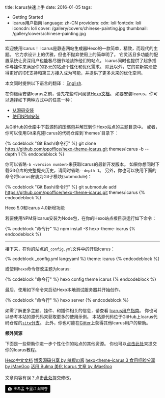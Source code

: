 title: Icarus快速上手
date: 2016-01-05
tags:
- Getting Started
- Icarus用户指南
language: zh-CN
providers:
    cdn: loli
    fontcdn: loli
    iconcdn: loli
cover: /gallery/covers/chinese-painting.jpg
thumbnail: /gallery/covers/chinese-painting.jpg
---

欢迎使用Icarus！
Icarus是静态网站生成器Hexo的一款简单，精致，而现代的主题。
它力求设计上的优雅，但也不抛弃使用上的简单明了。
它灵活且多功能的配置系统让资深用户也能极尽细节地装饰他们的站点。
Icarus同时也提供了超多插件与挂件来满足你的多元的站点个性化和优化需求。
除此以外，它的崭新实现使得更好的IDE支持和第三方接入成为可能，并提供了更多未来的优化空间。

<article class="message message-immersive is-primary">
<div class="message-body">
<i class="fas fa-globe-americas mr-2"></i>本文同时提供以下语言的翻译：
<a href="{% post_path en/Getting-Started %}">English</a>.
</div>
</article>

<!-- more -->

在你继续安装Icarus之前，请先花些时间阅览[Hexo文档](https://hexo.io)。
如要安装Icarus，你可以选择如下两种方式中的任意一种：

<div class="tabs is-boxed my-3">
  <ul class="mx-0 my-0">
    <li class="is-active">
      <a href="#install-source">
        <span class="icon is-small"><i class="fas fa-file-code" aria-hidden="true"></i></span>
        <span>从源码安装</span>
      </a>
    </li>
    <li>
      <a href="#install-npm">
        <span class="icon is-small"><i class="fas fa-cubes" aria-hidden="true"></i></span>
        <span>使用NPM安装</span>
      </a>
    </li>
  </ul>
</div>
<div id="install-source" class="tab-content">
  从GitHub的仓库中下载源码的压缩包并解压到你Hexo站点的主题目录中。
  或者，你可以使用Git来克隆Icarus的代码仓库到`themes`目录下：

  {% codeblock "Git Bash/命令行" %}
  git clone https://github.com/ppoffice/hexo-theme-icarus.git themes/icarus -b <version number> --depth 1
  {% endcodeblock %}

  你可以省略`-b <version number>`来获取Icarus的最新开发版本。
  如果你想同时下载Git仓库的完整提交历史，请同时省略`--depth 1`。
  另外，你也可以使用下面的命令将Icarus安装为Git子模块(submodule)：

  {% codeblock "Git Bash/命令行" %}
  git submodule add https://github.com/ppoffice/hexo-theme-icarus.git themes/icarus
  {% endcodeblock %}
</div>

<div id="install-npm" class="tab-content is-hidden">
  <span class="tag is-primary mb-3">Hexo 5.0和Icarus 4.0新增功能</span>

  若要使用NPM将Icarus安装为Node包，在你的Hexo站点根目录运行如下命令：

  {% codeblock "命令行" %}
  npm install -S hexo-theme-icarus
  {% endcodeblock %}
</div>

<hr>

接下来，在你的站点的`_config.yml`文件中的开启Icarus：

{% codeblock _config.yml lang:yaml %}
theme: icarus
{% endcodeblock %}

或使用`hexo`命令修改主题为Icarus:

{% codeblock "命令行" %}
hexo config theme icarus
{% endcodeblock %}


最后，使用如下命令来启动Hexo本地测试服务器并开始创作。

{% codeblock "命令行" %}
hexo server
{% endcodeblock %}

如需了解更多主题、挂件、和插件相关的信息，请查看
[Icarus用户指南](/hexo-theme-icarus/tags/Icarus用户指南/)。
你也可以参考本站的源代码来获取更多的使用示例。
本站源代码位于GitHub上Icarus代码仓库的[`site`分支](https://github.com/ppoffice/hexo-theme-icarus/tree/site)。
此外，你也可能在[Gitter](https://gitter.im/hexo-theme-icarus/)上获得其他Icarus用户的帮助。

**额外资源**

下面是一些帮助你进一步个性化你的站点的其他资源。
你也可以[点击此处](https://github.com/ppoffice/hexo-theme-icarus/edit/site/source/_posts/zh-CN/Getting-Started.md)来提交你的Icarus教程。

<div class="menu-list is-size-6">
<a href="https://hexo.io/zh-cn/docs/index.html"><i class="fas fa-bookmark mr-2"></i> Hexo中文文档</a>
<a href="https://removeif.github.io/theme/%E5%8D%9A%E5%AE%A2%E6%BA%90%E7%A0%81%E5%88%86%E4%BA%AB.html"><i class="fas fa-bookmark mr-2"></i> 博客源码分享 by 辣椒の酱</a>
<a href="https://www.imaegoo.com/2020/icarus-3-guide/"><i class="fas fa-bookmark mr-2"></i> hexo-theme-icarus 3 食用经验分享 by iMaeGoo</a>
<a href="https://www.imaegoo.com/2020/icarus-with-bulma/"><i class="fas fa-bookmark mr-2"></i> 活用 Bulma 美化 Icarus 文章 by iMaeGoo</a>
</div>

<br>

<article class="message message-immersive is-warning">
<div class="message-body">
<i class="fas fa-question-circle mr-2"></i>文章内容有误？点击<a href="https://github.com/ppoffice/hexo-theme-icarus/edit/site/source/_posts/zh-CN/Getting-Started.md">此处</a>提交修改。
</div>
</article>

<a style="background-color:black;color:white;text-decoration:none;padding:4px 6px;font-size:12px;line-height:1.2;display:inline-block;border-radius:3px" href="https://www.dpm.org.cn/collection/paint/228354.html" target="_blank" rel="noopener noreferrer"><span style="display:inline-block;padding:2px 3px"><svg xmlns="http://www.w3.org/2000/svg" style="height:12px;width:auto;position:relative;vertical-align:middle;top:-1px;fill:white" viewBox="0 0 32 32"><title>unsplash-logo</title><path d="M20.8 18.1c0 2.7-2.2 4.8-4.8 4.8s-4.8-2.1-4.8-4.8c0-2.7 2.2-4.8 4.8-4.8 2.7.1 4.8 2.2 4.8 4.8zm11.2-7.4v14.9c0 2.3-1.9 4.3-4.3 4.3h-23.4c-2.4 0-4.3-1.9-4.3-4.3v-15c0-2.3 1.9-4.3 4.3-4.3h3.7l.8-2.3c.4-1.1 1.7-2 2.9-2h8.6c1.2 0 2.5.9 2.9 2l.8 2.4h3.7c2.4 0 4.3 1.9 4.3 4.3zm-8.6 7.5c0-4.1-3.3-7.5-7.5-7.5-4.1 0-7.5 3.4-7.5 7.5s3.3 7.5 7.5 7.5c4.2-.1 7.5-3.4 7.5-7.5z"></path></svg></span><span style="display:inline-block;padding:2px 3px">王希孟 千里江山图卷</span></a>
